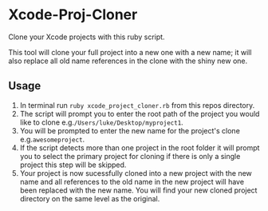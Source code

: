 # Xcode-Proj-Cloner
Clone your Xcode projects with this ruby script.

This tool will clone your full project into a new one with a new name; it will also replace all old name references in the clone with the shiny new one.

## Usage
1. In terminal run ```ruby xcode_project_cloner.rb``` from this repos directory.
2. The script will prompt you to enter the root path of the project you would like to clone 
  e.g.```/Users/luke/Desktop/myproject1```.
3. You will be prompted to enter the new name for the project's clone e.g.```awesomeproject```.
4. If the script detects more than one project in the root folder it will prompt you to select the primary project for cloning if there is only a single project this step will be skipped.
5. Your project is now sucessfully cloned into a new project with the new name and all references to the old name in the new project will have been replaced with the new name. You will find your new cloned project directory on the same level as the original.
